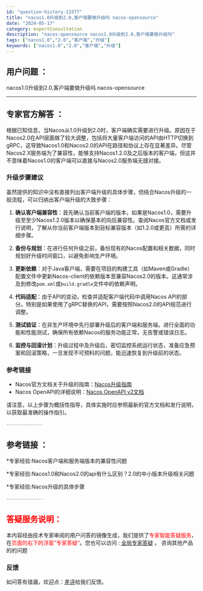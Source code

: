 ```yaml
---
id: "question-history-13377"
title: "nacos1.0升级到2.0,客户端要做升级吗 nacos-opensource"
date: "2024-05-17"
category: expertConsultation
description: "nacos-opensource nacos1.0升级到2.0,客户端要做升级吗"
tags: ["nacos1.0","2.0","客户端","升级"]
keywords: ["nacos1.0","2.0","客户端","升级"]
---
```


## 用户问题 ： 
 nacos1.0升级到2.0,客户端要做升级吗 nacos-opensource 

---------------
## 专家官方解答 ：

根据已知信息，当Nacos从1.0升级到2.0时，客户端确实需要进行升级。原因在于Nacos2.0在API层面做了较大调整，包括将大量客户端访问的API由HTTP切换到gRPC，这导致Nacos1.0和Nacos2.0的API在路径和协议上存在显著差异。尽管Nacos2.X服务端为了兼容性，能够支持Nacos1.2.0及之后版本的客户端，但这并不意味着Nacos1.0的客户端可以直接与Nacos2.0服务端无缝对接。

### 升级步骤建议

虽然提供的知识中没有直接列出客户端升级的具体步骤，但结合Nacos升级的一般流程，可以归纳出客户端升级的大致步骤：

1. **确认客户端兼容性**：首先确认当前客户端的版本，如果是Nacos1.0，需要升级至至少Nacos1.2.0版本以确保基本的向后兼容性。查阅Nacos官方文档或发行说明，了解从你当前客户端版本到目标兼容版本（如1.2.0或更高）所需的详细步骤。

2. **备份与规划**：在进行任何升级之前，备份现有的Nacos配置和相关数据，同时规划好升级时间窗口，以避免影响生产环境。

3. **更新依赖**：对于Java客户端，需要在项目的构建工具（如Maven或Gradle）配置文件中更新Nacos-client的依赖版本至兼容Nacos2.0的版本。这通常涉及到修改`pom.xml`或`build.gradle`文件中的依赖声明。

4. **代码适配**：由于API的变动，检查并适配客户端代码中调用Nacos API的部分。特别是如果使用了gRPC替换的API，需要按照Nacos2.0的API规范进行调整。

5. **测试验证**：在非生产环境中先行部署升级后的客户端和服务端，进行全面的功能和性能测试，确保所有依赖Nacos的服务功能正常，无告警或错误日志。

6. **监控与回滚计划**：升级过程中及升级后，密切监控系统运行状态，准备应急预案和回滚策略，一旦发现不可预料的问题，能迅速恢复到升级前的状态。

### 参考链接

- Nacos官方文档关于升级的指南：[Nacos升级指南](https://nacos.io/docs/latest/upgrading/200-upgrading/)
- Nacos OpenAPI的详细说明：[Nacos OpenAPI v2文档](https://nacos.io/docs/latest/guide/user/open-api/)

请注意，以上步骤为概括性指导，具体实施时应参照最新的官方文档和发行说明，以获取最准确的操作指引。


<font color="#949494">---------------</font> 


## 参考链接 ：

*专家经验:Nacos客户端和服务端版本的兼容性问题 
 
 *专家经验:Nacos1.0和Nacos2.0的api有什么区别？2.0的中小版本升级相关问题 
 
 *专家经验:Nacos升级的具体步骤 


 <font color="#949494">---------------</font> 
 


## <font color="#FF0000">答疑服务说明：</font> 

本内容经由技术专家审阅的用户问答的镜像生成，我们提供了<font color="#FF0000">专家智能答疑服务</font>，在<font color="#FF0000">页面的右下的浮窗”专家答疑“</font>。您也可以访问 : [全局专家答疑](https://opensource.alibaba.com/chatBot) 。 咨询其他产品的的问题

### 反馈
如问答有错漏，欢迎点：[差评](https://ai.nacos.io/user/feedbackByEnhancerGradePOJOID?enhancerGradePOJOId=13875)给我们反馈。

